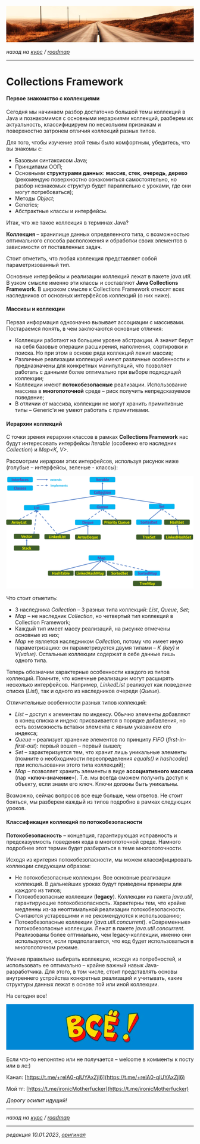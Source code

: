 ![](../../common_files/header.png)

*назад на [курс](../../course.md) / [roadmap](../../roadmap.md)*

***

   

Collections Framework
=====================

#### Первое знакомство с коллекциями

Сегодня мы начинаем разбор достаточно большой темы коллекций в Java и познакомимся с основными иерархиями коллекций, разберем их актуальность, классифицируем по нескольким признакам и поверхностно затронем отличия коллекций разных типов.

Для того, чтобы изучение этой темы было комфортным, убедитесь, что вы знакомы с:

*   Базовым синтаксисом Java;
*   Принципами ООП;
*   Основными **структурами данных**: **массив**, **стек**, **очередь**, **дерево** (рекомендую поверхностно ознакомиться самостоятельно, но разбор незнакомых структур будет параллельно с уроками, где они могут потребоваться);
*   Методы _Object_;
*   Generics;
*   Абстрактные классы и интерфейсы.

Итак, что же такое коллекция в терминах Java?

**Коллекция** – хранилище данных определенного типа, с возможностью оптимального способа расположения и обработки своих элементов в зависимости от поставленных задач.

Стоит отметить, что любая коллекция представляет собой параметризованный тип.

Основные интерфейсы и реализации коллекций лежат в пакете _java.util_. В узком смысле именно эти классы и составляют **Java Collections Framework**. В широком смысле к Collections Framework относят всех наследников от основных интерфейсов коллекций (о них ниже).

  

#### Массивы и коллекции

Первая информация однозначно вызывает ассоциации с массивами. Постараемся понять, в чем заключаются основные отличия:

*   Коллекции работают на большем уровне абстракции. А значит берут на себя базовые операции расширения, наполнения, сортировки и поиска. Но при этом в основе ряда коллекций лежит массив;
*   Различные реализации коллекций имеют различные особенности и предназначены для конкретных манипуляций, что позволяет работать с данными более оптимально при выборе подходящей коллекции;
*   Коллекции имеют **потокобезопасные** реализации. Использование массива в **многопоточной** среде – риск получить непредсказуемое поведение;
*   В отличии от массива, коллекции не могут хранить примитивные типы – Generic’и не умеют работать с примитивами.

  

#### Иерархии коллекций

С точки зрения иерархии классов в рамках **Collections Framework** нас будут интересовать интерфейсы _Iterable<T>_ (особенно его наследник _Collection<T>_) и _Map<K, V>_.

Рассмотрим иерархии этих интерфейсов, используя рисунок ниже (голубые – интерфейсы, зеленые - классы):

![](8c20cba44a94b4613e3c9.png)

Что стоит отметить:

*   3 наследника _Collection_ – 3 разных типа коллекций: _List_, _Queue_, _Set_;
*   _Map_ – не наследник _Collection_, но четвертый тип коллекций в Collection Framework;
*   Каждый тип имеет массу реализаций, на рисунке отмечены основные из них;
*   _Map_ не является наследником _Collection_, потому что имеет иную параметризацию: он параметризуется двумя типами – _K (key)_ и _V(value)_. Остальные коллекции содержат в себе данные лишь одного типа.

Теперь обозначим характерные особенности каждого из типов коллекций. Помните, что конечные реализации могут расширять несколько интерфейсов. Например, _LinkedList_ реализует как поведение списка (_List_), так и одного из наследников очереди (_Queue_).

Отличительные особенности разных типов коллекций:

*   _List_ – доступ к элементам по индексу. Обычно элементы добавляют в конец списка и индекс присваивается в порядке добавления, но есть возможность вставки элемента с явным указанием его индекса;
*   _Queue_ – реализует хранение элементов по принципу _FIFO_ (_first-in-first-out_): первый вошел – первый вышел;
*   _Set_ – характеризуется тем, что хранит лишь уникальные элементы (помните о необходимости переопределения _equals()_ и _hashcode()_ при использовании этого типа коллекций);
*   _Map_ – позволяет хранить элементы в виде **ассоциативного массива** (пар «**ключ-значение**»). Т.е. мы всегда сможем получить доступ к объекту, если знаем его ключ. Ключи должны быть уникальны.

Возможно, сейчас вопросов все еще больше, чем ответов. Не стоит бояться, мы разберем каждый из типов подробно в рамках следующих уроков.

  

#### Классификация коллекций по потокобезопасности

**Потокобезопасность** – концепция, гарантирующая исправность и предсказуемость поведения кода в многопоточной среде. Намного подробнее этот термин будет разбираться в теме многопоточности.

Исходя из критерия потокобезопасности, мы можем классифицировать коллекции следующим образом:

*   Не потокобезопасные коллекции. Все основные реализации коллекций. В дальнейших уроках будут приведены примеры для каждого из типов;
*   Потокобезопасные коллекции (**legacy**). Коллекции из пакета _java.util_, гарантирующие потокобезопасность. Характерны тем, что крайне медленны из-за неоптимальной реализации потокобезопасности. Считаются устаревшими и не рекомендуются к использованию;
*   Потокобезопасные коллекции (_java.util.concurrent_). «Современные» потокобезопасные коллекции. Лежат в пакете _java.util.concurrent_. Реализованы более оптимально, чем legacy-коллекции, именно они используются, если предполагается, что код будет использоваться в многопоточном режиме.

  

Умение правильно выбирать коллекцию, исходя из потребностей, и использовать ее оптимально – крайне важный навык Java-разработчика. Для этого, в том числе, стоит представлять основы внутреннего устройства конкретных реализаций и учитывать, какие структуры данных лежат в основе той или иной коллекции.

  

На сегодня все!

![](../../common_files/footer.png)

  

Если что-то непонятно или не получается – welcome в комменты к посту или в лс:)

Канал: [https://t.me/+relA0-qlUYAxZjI6](https://t.me/+relA0-qlUYAxZjI6)

Мой тг: [https://t.me/ironicMotherfucker](https://t.me/ironicMotherfucker)

_Дорогу осилит идущий!_

***

*назад на [курс](../../course.md) / [roadmap](../../roadmap.md)*

***

_редакция 10.01.2023_, [_оригинал_](https://telegra.ph/Collections-Framework-01-10)